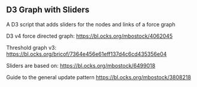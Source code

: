 ## D3 Graph with Sliders

A D3 script that adds sliders for the nodes and links of a force graph  


D3 v4 force directed graph:
https://bl.ocks.org/mbostock/4062045

Threshold graph v3:
https://bl.ocks.org/bricof/7364e456e61eff137d4c6cd435356e04

Sliders are based on:
https://bl.ocks.org/mbostock/6499018

Guide to the general update pattern
https://bl.ocks.org/mbostock/3808218
